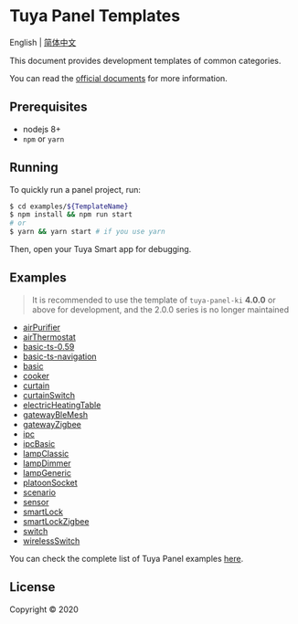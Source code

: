 # Tuya Panel Templates

English | [简体中文](./README-zh_CN.md)

This document provides development templates of common categories.

You can read the [official documents](https://developer.tuya.com/en/docs/iot) for more information.

## Prerequisites

- nodejs 8+
- `npm` or `yarn`

## Running

To quickly run a panel project, run:

```bash
$ cd examples/${TemplateName}
$ npm install && npm run start
# or
$ yarn && yarn start # if you use yarn
```

Then, open your Tuya Smart app for debugging.

## Examples

> It is recommended to use the template of `tuya-panel-ki` **4.0.0** or above for development, and the 2.0.0 series is no longer maintained

- [airPurifier](./examples/airPurifier)
- [airThermostat](./examples/airThermostat)
- [basic-ts-0.59](./examples/basic-ts-0.59)
- [basic-ts-navigation](./examples/basic-ts-navigation)
- [basic](./examples/basic)
- [cooker](./examples/cooker)
- [curtain](./examples/curtain)
- [curtainSwitch](./examples/curtainSwitch)
- [electricHeatingTable](./examples/electricHeatingTable)
- [gatewayBleMesh](./examples/gatewayBleMesh)
- [gatewayZigbee](./examples/gatewayZigbee)
- [ipc](./examples/ipc)
- [ipcBasic](./examples/ipcBasic)
- [lampClassic](./examples/lampClassic)
- [lampDimmer](./examples/lampDimmer)
- [lampGeneric](./examples/lampGeneric)
- [platoonSocket](./examples/platoonSocket)
- [scenario](./examples/scenario)
- [sensor](./examples/sensor)
- [smartLock](./examples/smartLock)
- [smartLockZigbee](./examples/smartLockZigbee)
- [switch](./examples/switch)
- [wirelessSwitch](./examples/wirelessSwitch)

You can check the complete list of Tuya Panel examples [here](./examples).

## License

Copyright © 2020
